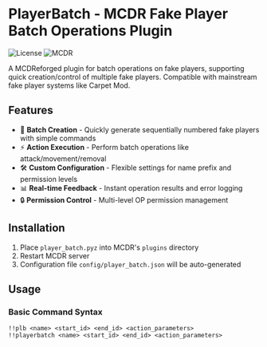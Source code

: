 # PlayerBatch - MCDR Fake Player Batch Operations Plugin

![License](https://img.shields.io/badge/License-GPLv3-blue)
![MCDR](https://img.shields.io/badge/MCDR-2.1.0%2B-blue)

A MCDReforged plugin for batch operations on fake players, supporting quick creation/control of multiple fake players. Compatible with mainstream fake player systems like Carpet Mod.

## Features

- 🚀 **Batch Creation** - Quickly generate sequentially numbered fake players with simple commands
- ⚡ **Action Execution** - Perform batch operations like attack/movement/removal
- 🛠️ **Custom Configuration** - Flexible settings for name prefix and permission levels
- 📊 **Real-time Feedback** - Instant operation results and error logging
- 🔒 **Permission Control** - Multi-level OP permission management

## Installation

1. Place `player_batch.pyz` into MCDR's `plugins` directory
2. Restart MCDR server
3. Configuration file `config/player_batch.json` will be auto-generated

## Usage

### Basic Command Syntax
```text
!!plb <name> <start_id> <end_id> <action_parameters>
!!playerbatch <name> <start_id> <end_id> <action_parameters>
